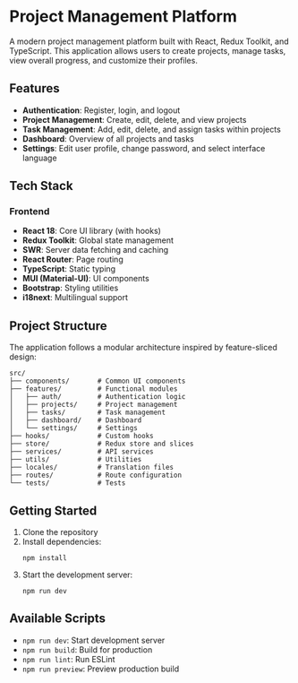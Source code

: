 # Project Management Platform

A modern project management platform built with React, Redux Toolkit, and TypeScript. This application allows users to create projects, manage tasks, view overall progress, and customize their profiles.

## Features

- **Authentication**: Register, login, and logout
- **Project Management**: Create, edit, delete, and view projects
- **Task Management**: Add, edit, delete, and assign tasks within projects
- **Dashboard**: Overview of all projects and tasks
- **Settings**: Edit user profile, change password, and select interface language

## Tech Stack

### Frontend
- **React 18**: Core UI library (with hooks)
- **Redux Toolkit**: Global state management
- **SWR**: Server data fetching and caching
- **React Router**: Page routing
- **TypeScript**: Static typing
- **MUI (Material-UI)**: UI components
- **Bootstrap**: Styling utilities
- **i18next**: Multilingual support

## Project Structure

The application follows a modular architecture inspired by feature-sliced design:

```
src/
├── components/       # Common UI components
├── features/         # Functional modules
│   ├── auth/         # Authentication logic
│   ├── projects/     # Project management
│   ├── tasks/        # Task management
│   ├── dashboard/    # Dashboard
│   └── settings/     # Settings
├── hooks/            # Custom hooks
├── store/            # Redux store and slices
├── services/         # API services
├── utils/            # Utilities
├── locales/          # Translation files
├── routes/           # Route configuration
└── tests/            # Tests
```

## Getting Started

1. Clone the repository
2. Install dependencies:
   ```
   npm install
   ```
3. Start the development server:
   ```
   npm run dev
   ```

## Available Scripts

- `npm run dev`: Start development server
- `npm run build`: Build for production
- `npm run lint`: Run ESLint
- `npm run preview`: Preview production build
